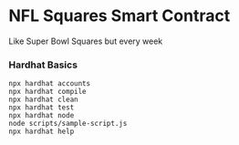# NFL Squares Smart Contract

Like Super Bowl Squares but every week

### Hardhat Basics

```shell
npx hardhat accounts
npx hardhat compile
npx hardhat clean
npx hardhat test
npx hardhat node
node scripts/sample-script.js
npx hardhat help
```
